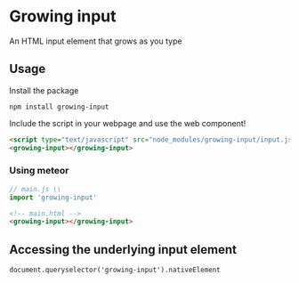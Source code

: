 # Growing input
An HTML input element that grows as you type

## Usage

Install the package

```shell
npm install growing-input
```

Include the script in your webpage and use the web component!

```html
<script type="text/javascript" src="node_modules/growing-input/input.js"></script>
<growing-input></growing-input>
```

### Using meteor

```javascript
// main.js \\
import 'growing-input'
```

```html
<!-- main.html -->
<growing-input></growing-input>
```

## Accessing the underlying input element

```
document.queryselector('growing-input').nativeElement
```